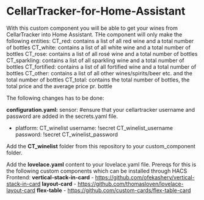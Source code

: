 # CellarTracker-for-Home-Assistant
With this custom component you will be able to get your wines from CellarTracker into Home Assistant.
THe component will only make the following entities:
CT_red: contains a list of all red wine and a total number of bottles
CT_white: contains a list of all white wine and a total number of bottles
CT_rose: contains a list of all rosé wine and a total number of bottles
CT_sparkling: contains a list of all sparkling wine and a total number of bottles
CT_fortified: contains a list of all fortified wine and a total number of bottles
CT_other: contains a list of all other wines/spirits/beer etc. and the total number of bottles
CT_total: contains the total number of bottles, the total price and the average price pr. bottle

The following changes has to be done:

**configuration.yaml:**
sensor: #ensure that your cellartracker username and password are added in the secrets.yaml file.
  - platform: CT_winelist
    username: !secret CT_winelist_username
    password: !secret CT_winelist_password

Add the **CT_winelist** folder from this repository to your custom_component folder.

Add the **lovelace.yaml** content to your lovelace.yaml file. Prereqs for this is the following custom components which can be installed through HACS Frontend:
**vertical-stack-in-card** - https://github.com/ofekashery/vertical-stack-in-card
**layout-card** - https://github.com/thomasloven/lovelace-layout-card
**flex-table** - https://github.com/custom-cards/flex-table-card
